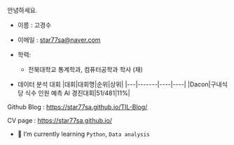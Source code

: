안녕하세요.

- 이름 : 고경수

- 이메일 : star77sa@naver.com

- 학력:
  - 전북대학교 통계학과, 컴퓨터공학과 학사 (재)
  
- 데이터 분석 대회
  |대회|대회명|순위|상위|
  |---|-------|----|----|
  |Dacon|구내식당 식수 인원 예측 AI 경진대회|51/481|11%|

Github Blog : https://star77sa.github.io/TIL-Blog/

CV page : https://star77sa.github.io/

- 🌱 I’m currently learning `Python`, `Data analysis`

<!--
**star77sa/star77sa** is a ✨ _special_ ✨ repository because its `README.md` (this file) appears on your GitHub profile.

Here are some ideas to get you started:

- 🔭 I’m currently working on ...
- 🌱 I’m currently learning ...
- 👯 I’m looking to collaborate on ...
- 🤔 I’m looking for help with ...
- 💬 Ask me about ...
- 📫 How to reach me: ...
- 😄 Pronouns: ...
- ⚡ Fun fact: ...
-->
